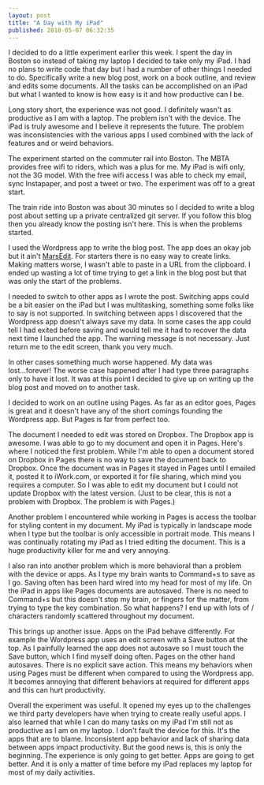 ```yaml
---
layout: post
title: "A Day with My iPad"
published: 2010-05-07 06:32:35
---
```

I decided to do a little experiment earlier this week. I spent the day in Boston so instead of taking my laptop I decided to take only my iPad. I had no plans to write code that day but I had a number of other things I needed to do. Specifically write a new blog post, work on a book outline, and review and edits some documents. All the tasks can be accomplished on an iPad but what I wanted to know is how easy is it and how productive can I be. 

Long story short, the experience was not good. I definitely wasn't as productive as I am with a laptop. The problem isn't with the device. The iPad is truly awesome and I believe it represents the future. The problem was inconsistencies with the various apps I used combined with the lack of features and or weird behaviors. 

The experiment started on the commuter rail into Boston. The MBTA provides free wifi to riders, which was a plus for me. My iPad is wifi only, not the 3G model. With the free wifi access I was able to check my email, sync Instapaper, and post a tweet or two. The experiment was off to a great start. 

The train ride into Boston was about 30 minutes so I decided to write a blog post about setting up a private centralized git server. If you follow this blog then you already know the posting isn't here. This is when the problems started. 

I used the Wordpress app to write the blog post. The app does an okay job but it ain't [MarsEdit](http://www.red-sweater.com/marsedit/). For starters there is no easy way to create links. Making matters worse, I wasn't able to paste in a URL from the clipboard. I ended up wasting a lot of time trying to get a link in the blog post but that was only the start of the problems. 

I needed to switch to other apps as I wrote the post. Switching apps could be a bit easier on the iPad but I was multitasking, something some folks like to say is not supported. In switching between apps I discovered that the Wordpress app doesn't always save my data. In some cases the app could tell I had exited before saving and would tell me it had to recover the data next time I launched the app. The warning message is not necessary. Just return me to the edit screen, thank you very much. 

In other cases something much worse happened. My data was lost...forever! The worse case happened after I had type three paragraphs only to have it lost. It was at this point I decided to give up on writing up the blog post and moved on to another task. 

I decided to work on an outline using Pages. As far as an editor goes, Pages is great and it doesn't have any of the short comings founding the Wordpress app. But Pages is far from perfect too. 

The document I needed to edit was stored on Dropbox. The Dropbox app is awesome. I was able to go to my document and open it in Pages. Here's where I noticed the first problem. While I'm able to open a document stored on Dropbox in Pages there is no way to save the document back to Dropbox. Once the document was in Pages it stayed in Pages until I emailed it, posted it to iWork.com, or exported it for file sharing, which mind you requires a computer. So I was able to edit my document but I could not update Dropbox with the latest version. (Just to be clear, this is not a problem with Dropbox. The problem is with Pages.) 

Another problem I encountered while working in Pages is access the toolbar for styling content in my document. My iPad is typically in landscape mode when I type but the toolbar is only accessible in portrait mode. This means I was continually rotating my iPad as I tried editing the document. This is a huge productivity killer for me and very annoying. 

I also ran into another problem which is more behavioral than a problem with the device or apps. As I type my brain wants to Command+s to save as I go. Saving often has been hard wired into my head for most of my life. On the iPad in apps like Pages documents are autosaved. There is no need to Command+s but this doesn't stop my brain, or fingers for the matter, from trying to type the key combination. So what happens? I end up with lots of / characters randomly scattered throughout my document. 

This brings up another issue. Apps on the iPad behave differently. For example the Wordpress app uses an edit screen with a Save button at the top. As I painfully learned the app does not autosave so I must touch the Save button, which I find myself doing often. Pages on the other hand autosaves. There is no explicit save action. This means my behaviors when using Pages must be different when compared to using the Wordpress app. It becomes annoying that different behaviors at required for different apps and this can hurt productivity. 

Overall the experiment was useful. It opened my eyes up to the challenges we third party developers have when trying to create really useful apps. I also learned that while I can do many tasks on my iPad I'm still not as productive as I am on my laptop. I don't fault the device for this. It's the apps that are to blame. Inconsistent app behavior and lack of sharing data between apps impact productivity. But the good news is, this is only the beginning. The experience is only going to get better. Apps are going to get better. And it is only a matter of time before my iPad replaces my laptop for most of my daily activities.
